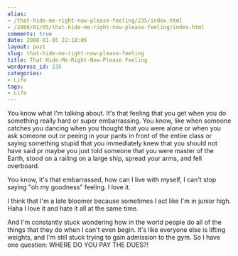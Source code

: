 ```yaml
---
alias:
- /that-hide-me-right-now-please-feeling/235/index.html
- /2008/01/05/that-hide-me-right-now-please-feeling/index.html
comments: true
date: 2008-01-05 22:18:06
layout: post
slug: that-hide-me-right-now-please-feeling
title: That Hide-Me-Right-Now-Please Feeling
wordpress_id: 235
categories:
- Life
tags:
- Life
---
```


You know what I'm talking about.  It's that feeling that you get when you do something really hard or super embarrassing.  You know, like when someone catches you dancing when you thought that you were alone or when you ask someone out or peeing in your pants in front of the entire class or saying something stupid that you immediately knew that you should not have said pr maybe you just told someone that you were master of the Earth, stood on a railing on a large ship, spread your arms, and fell overboard.  

You know, it's that embarrassed, how can I live with myself, I can't stop saying "oh my goodness" feeling.  I love it.

I think that I'm a late bloomer because sometimes I act like I'm in junior high.  Haha I love it and hate it all at the same time.

And I'm constantly stuck wondering how in the world people do all of the things that they do when I can't even begin.  It's like everyone else is lifting weights, and I'm still stuck trying to gain admission to the gym.  So I have one question: WHERE DO YOU PAY THE DUES?!
